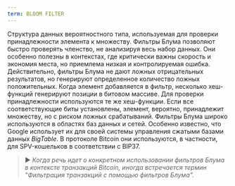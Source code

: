 ```yaml
---
term: BLOOM FILTER
---
```


Структура данных вероятностного типа, используемая для проверки принадлежности элемента к множеству. Фильтры Блума позволяют быстро проверять членство, не анализируя весь набор данных. Они особенно полезны в контекстах, где критически важны скорость и экономия места, но приемлема низкая и контролируемая ошибка. Действительно, фильтры Блума не дают ложных отрицательных результатов, но генерируют определенное количество ложных положительных. Когда элемент добавляется в фильтр, несколько хеш-функций генерируют позиции в битовом массиве. Для проверки принадлежности используются те же хеш-функции. Если все соответствующие биты установлены, элемент, вероятно, принадлежит множеству, но с риском ложных срабатываний. Фильтры Блума широко используются в областях баз данных и сетей. Особенно известно, что Google использует их для своей системы управления сжатыми базами данных *BigTable*. В протоколе Bitcoin они используются, в частности, для SPV-кошельков в соответствии с BIP37.

> ► *Когда речь идет о конкретном использовании фильтров Блума в контексте транзакций Bitcoin, иногда встречается термин "Фильтрация транзакций с помощью фильтров Блума".*